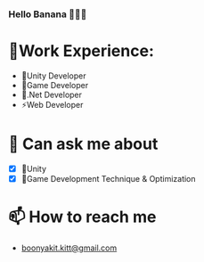 ### Hello Banana 🍌👋🍌
🌱Work Experience:
===
+ 🍌Unity Developer
+ 🍌Game Developer
+ 🍌.Net Developer
+ ⚡Web Developer

💬 Can ask me about
===
- [x] 🍌Unity
- [x] 🍌Game Development Technique & Optimization

📫 How to reach me
===
* boonyakit.kitt@gmail.com




<!--
**janjao937/janjao937** is a ✨ _special_ ✨ repository because its `README.md` (this file) appears on your GitHub profile.

Here are some ideas to get you started:

- 🔭 I’m currently working on ...
- 🌱 I’m currently learning ...
- 👯 I’m looking to collaborate on ...
- 🤔 I’m looking for help with ...
- 💬 Ask me about ...
- 📫 How to reach me: ...
- 😄 Pronouns: ...
- ⚡ Fun fact: ...
-->
